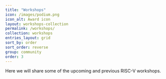 ```yaml
---
title: "Workshops"
icon: /images/podium.png
icon_alt: Award icon
layout: workshops-collection
permalink: /workshops/
collection: workshops
entries_layout: grid
sort_by: order
sort_order: reverse
group: community
order: 3
---
```


Here we will share some of the upcoming and previous RISC-V workshops.
